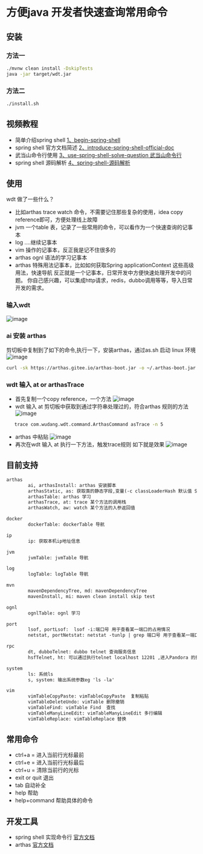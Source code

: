 # 方便java 开发者快速查询常用命令

## 安装
### 方法一
```bash
./mvnw clean install -DskipTests 
java -jar target/wdt.jar
```
### 方法二
```bash
./install.sh
```
## 视频教程
* 简单介绍spring shell
[1、begin-spring-shell](https://v.youku.com/v_show/id_XNDQ1Mzg4MzQ0MA==.html)
* spring shell 官方文档简述
[2、introduce-spring-shell-official-doc](https://v.youku.com/v_show/id_XNDQ1MzkyODYxMg==.html)
* 武当山命令行使用
[3、use-spring-shell-solve-question 武当山命令行](https://v.youku.com/v_show/id_XNDQ1Mzk4OTcyMA==.html)
* spring shell 源码解析
[4、spring-shell-源码解析](http://v.youku.com/v_show/id_XNDQ1NDEyMTgyNA==.html)


## 使用
wdt 做了一些什么？
* 比如arthas trace watch 命令，不需要记住那些复杂的使用，idea copy reference即可，方便处理线上故障
* jvm 一个table 表，记录了一些常用的命令，可以看作为一个快速查询的记事本
* log  ....继续记事本
* vim 操作的记事本，反正我是记不住很多的
* arthas ognl 语法的学习记事本
* arthas 特殊用法记事本，比如如何获取Spring applicationContext 这些高级用法，快速导航
反正就是一个记事本，日常开发中方便快速处理开发中的问题。
你自己感兴趣，可以集成http请求，redis，dubbo调用等等，导入日常开发的需求。
###  输入wdt
![image](https://user-images.githubusercontent.com/20874972/69648806-f8064f00-10a6-11ea-8ce5-9c9898fb69ea.png)

### ai 安装 arthas
  剪切板中复制到了如下的命令,执行一下，安装arthas，通过as.sh 启动 linux 环境
 ![image](https://user-images.githubusercontent.com/20874972/69730612-5a248a00-1163-11ea-9b5e-43b7f322d035.png)

```bash
curl -sk https://arthas.gitee.io/arthas-boot.jar -o ~/.arthas-boot.jar  && echo "alias as.sh='java -jar ~/.arthas-boot.jar --repo-mirror aliyun --use-http'" >> ~/.bashrc && source ~/.bashrc
```
### wdt 输入 at or arthasTrace
 *  首先复制一个copy reference，一个方法
  ![image](https://user-images.githubusercontent.com/20874972/69729310-0dd84a80-1161-11ea-9057-091b75029f4c.png)
 *  wdt 输入 at
  剪切板中获取到通过字符串处理过的，符合arthas 规则的方法
  ![image](https://user-images.githubusercontent.com/20874972/69729643-a79ff780-1161-11ea-9fbf-01607f5cd2ab.png)
 ```bash
    trace com.wudang.wdt.command.ArthasCommand asTrace -n 5
 ```
* arthas 中粘贴
![image](https://user-images.githubusercontent.com/20874972/69729700-c605f300-1161-11ea-8d00-6b6928e2831b.png)
*  再次在wdt 输入 at 执行一下方法，触发trace规则
 如下就是效果
![image](https://user-images.githubusercontent.com/20874972/69729819-f2217400-1161-11ea-81fe-2e32e9274304.png)

## 目前支持
```xml
arthas
        ai, arthasInstall: arthas 安装脚本
        arthasStatic, as: 获取类的静态字段,变量(-c classLoaderHash 默认值 SystemClassLoader）[ sc -d com.test 获取 classLoaderHash 值]
        arthasTable: arthas 学习
        arthasTrace, at: trace 某个方法的调用栈
        arthasWatch, aw: watch 某个方法的入参返回值

docker
        dockerTable: dockerTable 导航

ip
        ip: 获取本机ip地址信息

jvm
        jvmTable: jvmTable 导航

log
        logTable: logTable 导航

mvn
        mavenDependencyTree, md: mavenDependencyTree
        mavenInstall, mi: maven clean install skip test

ognl
        ognlTable: ognl 学习

port
        lsof, portLsof:  lsof -i:端口号 用于查看某一端口的占用情况
        netstat, portNetstat: netstat -tunlp | grep 端口号 用于查看某一端口的占用情况(mac 不支持)

rpc
        dt, dubboTelnet: dubbo telnet 查询服务信息
        hsfTelnet, ht: 可以通过执行telnet localhost 12201 ,进入Pandora 的控制台(cd hsf)

system
        ls: 系统ls
        s, system: 输出系统参数eg 'ls -la'

vim
        vimTableCopyPaste: vimTableCopyPaste  复制粘贴
        vimTableDeleteUndo: vimTable 删除撤销
        vimTableFind: vimTable Find  查找
        vimTableManyLineEdit: vimTableManyLineEdit 多行编辑
        vimTableReplace: vimTableReplace 替换
```

## 常用命令
* ctrl+a = 进入当前行光标最前   
* ctrl+e = 进入当前行光标最后
* ctrl+u = 清除当前行的光标     
* exit or quit 退出
* tab 自动补全                
* help  帮助
* help+command 帮助具体的命令

## 开发工具
* spring shell 实现命令行 [官方文档](https://docs.spring.io/spring-shell/docs/2.0.0.RELEASE/reference/htmlsingle/#extending-spring-shell)
* arthas [官方文档](https://alibaba.github.io/arthas/)